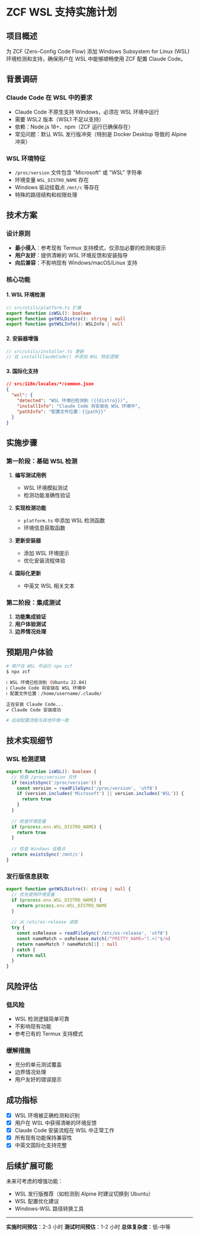 # ZCF WSL 支持实施计划

## 项目概述

为 ZCF (Zero-Config Code Flow) 添加 Windows Subsystem for Linux (WSL) 环境检测和支持，确保用户在 WSL 中能够顺畅使用 ZCF 配置 Claude Code。

## 背景调研

### Claude Code 在 WSL 中的要求
- Claude Code 不原生支持 Windows，必须在 WSL 环境中运行
- 需要 WSL2 版本（WSL1 不足以支持）
- 依赖：Node.js 18+、npm（ZCF 运行已确保存在）
- 常见问题：默认 WSL 发行版冲突（特别是 Docker Desktop 导致的 Alpine 冲突）

### WSL 环境特征
- `/proc/version` 文件包含 "Microsoft" 或 "WSL" 字符串
- 环境变量 `WSL_DISTRO_NAME` 存在
- Windows 驱动挂载点 `/mnt/c` 等存在
- 特殊的路径结构和权限处理

## 技术方案

### 设计原则
- **最小侵入**：参考现有 Termux 支持模式，仅添加必要的检测和提示
- **用户友好**：提供清晰的 WSL 环境反馈和安装指导
- **向后兼容**：不影响现有 Windows/macOS/Linux 支持

### 核心功能

#### 1. WSL 环境检测
```typescript
// src/utils/platform.ts 扩展
export function isWSL(): boolean
export function getWSLDistro(): string | null
export function getWSLInfo(): WSLInfo | null
```

#### 2. 安装器增强
```typescript
// src/utils/installer.ts 更新
// 在 installClaudeCode() 中添加 WSL 特定逻辑
```

#### 3. 国际化支持
```json
// src/i18n/locales/*/common.json
{
  "wsl": {
    "detected": "WSL 环境已检测到 ({{distro}})",
    "installInfo": "Claude Code 将安装在 WSL 环境中",
    "pathInfo": "配置文件位置：{{path}}"
  }
}
```

## 实施步骤

### 第一阶段：基础 WSL 检测
1. **编写测试用例**
   - WSL 环境模拟测试
   - 检测功能准确性验证

2. **实现检测功能**
   - `platform.ts` 中添加 WSL 检测函数
   - 环境信息获取函数

3. **更新安装器**
   - 添加 WSL 环境提示
   - 优化安装流程体验

4. **国际化更新**
   - 中英文 WSL 相关文本

### 第二阶段：集成测试
1. **功能集成验证**
2. **用户体验测试**
3. **边界情况处理**

## 预期用户体验

```bash
# 用户在 WSL 中运行 npx zcf
$ npx zcf

ℹ WSL 环境已检测到 (Ubuntu 22.04)
ℹ Claude Code 将安装在 WSL 环境中
ℹ 配置文件位置：/home/username/.claude/

正在安装 Claude Code...
✔ Claude Code 安装成功

# 后续配置流程与其他环境一致
```

## 技术实现细节

### WSL 检测逻辑
```typescript
export function isWSL(): boolean {
  // 检查 /proc/version 文件
  if (existsSync('/proc/version')) {
    const version = readFileSync('/proc/version', 'utf8')
    if (version.includes('Microsoft') || version.includes('WSL')) {
      return true
    }
  }
  
  // 检查环境变量
  if (process.env.WSL_DISTRO_NAME) {
    return true
  }
  
  // 检查 Windows 挂载点
  return existsSync('/mnt/c')
}
```

### 发行版信息获取
```typescript
export function getWSLDistro(): string | null {
  // 优先使用环境变量
  if (process.env.WSL_DISTRO_NAME) {
    return process.env.WSL_DISTRO_NAME
  }
  
  // 从 /etc/os-release 读取
  try {
    const osRelease = readFileSync('/etc/os-release', 'utf8')
    const nameMatch = osRelease.match(/^PRETTY_NAME="(.+)"$/m)
    return nameMatch ? nameMatch[1] : null
  } catch {
    return null
  }
}
```

## 风险评估

### 低风险
- WSL 检测逻辑简单可靠
- 不影响现有功能
- 参考已有的 Termux 支持模式

### 缓解措施
- 充分的单元测试覆盖
- 边界情况处理
- 用户友好的错误提示

## 成功指标

- [x] WSL 环境被正确检测和识别
- [x] 用户在 WSL 中获得清晰的环境反馈
- [x] Claude Code 安装流程在 WSL 中正常工作
- [x] 所有现有功能保持兼容性
- [x] 中英文国际化支持完整

## 后续扩展可能

未来可考虑的增强功能：
- WSL 发行版推荐（如检测到 Alpine 时建议切换到 Ubuntu）
- WSL 配置优化建议
- Windows-WSL 路径转换工具

---

**实施时间预估**：2-3 小时
**测试时间预估**：1-2 小时
**总体复杂度**：低-中等